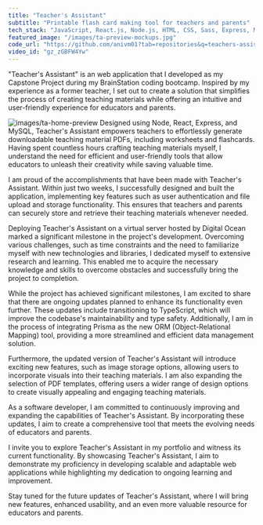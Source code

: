 ```yaml
---
title: "Teacher's Assistant"
subtitle: "Printable flash card making tool for teachers and parents"
tech_stack: "JavaScript, React.js, Node.js, HTML, CSS, Sass, Express, MySql, Knex.js, JWT, Digital Ocean, Ubuntu, NGINX"
featured_image: "/images/ta-preview-mockups.jpg"
code_url: "https://github.com/anivm01?tab=repositories&q=teachers-assistant&type=&language=&sort="
video_id: "gz_zGBFW4Yw"
---
```


"Teacher's Assistant" is an web application that I developed as my Capstone Project during my BrainStation coding bootcamp. Inspired by my experience as a former teacher, I set out to create a solution that simplifies the process of creating teaching materials while offering an intuitive and user-friendly experience for educators and parents.

![images/ta-home-preview](/images/ta-home-preview.jpg)
Designed using Node, React, Express, and MySQL, Teacher's Assistant empowers teachers to effortlessly generate downloadable teaching material PDFs, including worksheets and flashcards. Having spent countless hours crafting teaching materials myself, I understand the need for efficient and user-friendly tools that allow educators to unleash their creativity while saving valuable time.

I am proud of the accomplishments that have been made with Teacher's Assistant. Within just two weeks, I successfully designed and built the application, implementing key features such as user authentication and file upload and storage functionality. This ensures that teachers and parents can securely store and retrieve their teaching materials whenever needed.

Deploying Teacher's Assistant on a virtual server hosted by Digital Ocean marked a significant milestone in the project's development. Overcoming various challenges, such as time constraints and the need to familiarize myself with new technologies and libraries, I dedicated myself to extensive research and learning. This enabled me to acquire the necessary knowledge and skills to overcome obstacles and successfully bring the project to completion.

While the project has achieved significant milestones, I am excited to share that there are ongoing updates planned to enhance its functionality even further. These updates include transitioning to TypeScript, which will improve the codebase's maintainability and type safety. Additionally, I am in the process of integrating Prisma as the new ORM (Object-Relational Mapping) tool, providing a more streamlined and efficient data management solution.

Furthermore, the updated version of Teacher's Assistant will introduce exciting new features, such as image storage options, allowing users to incorporate visuals into their teaching materials. I am also expanding the selection of PDF templates, offering users a wider range of design options to create visually appealing and engaging teaching materials.

As a software developer, I am committed to continuously improving and expanding the capabilities of Teacher's Assistant. By incorporating these updates, I aim to create a comprehensive tool that meets the evolving needs of educators and parents.

I invite you to explore Teacher's Assistant in my portfolio and witness its current functionality. By showcasing Teacher's Assistant, I aim to demonstrate my proficiency in developing scalable and adaptable web applications while highlighting my dedication to ongoing learning and improvement.

Stay tuned for the future updates of Teacher's Assistant, where I will bring new features, enhanced usability, and an even more valuable resource for educators and parents.
